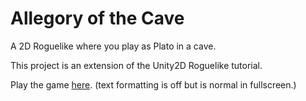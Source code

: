 # Allegory of the Cave
A 2D Roguelike where you play as Plato in a cave.

This project is an extension of the Unity2D Roguelike tutorial.

Play the game [here](https://ozanbayiz.github.io/Allegory-of-the-Cave/). (text formatting is off but is normal in fullscreen.)

